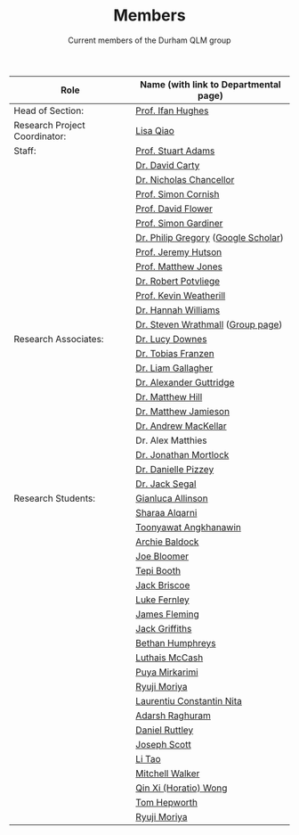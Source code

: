 ﻿---
layout: page
title: Members 
subtitle: Current members of the Durham QLM group
---
|Role|	Name (with link to Departmental page)|
|---|---|
|Head of Section:	|[Prof. Ifan Hughes](https://www.durham.ac.uk/staff/i-g-hughes/)|
|Research Project Coordinator:	|[Lisa Qiao](https://www.durham.ac.uk/staff/liang-qiao/)|
|Staff:	|[Prof. Stuart Adams](https://www.durham.ac.uk/staff/c-s-adams/)|    
|   |[Dr. David Carty](https://www.durham.ac.uk/staff/david-carty/)|
|	|[Dr. Nicholas Chancellor](https://www.durham.ac.uk/staff/nicholas-chancellor/)|
|	|[Prof. Simon Cornish](https://www.durham.ac.uk/staff/s-l-cornish/)|
|	|[Prof. David Flower](https://www.durham.ac.uk/staff/david-flower/)|
|	|[Prof. Simon Gardiner](https://www.durham.ac.uk/staff/s-a-gardiner/)|
|   |[Dr. Philip Gregory](gregory) ([Google Scholar](https://scholar.google.co.uk/citations?user=lI9XargAAAAJ&hl=en))|
|   |[Prof. Jeremy Hutson](https://www.durham.ac.uk/staff/j-m-hutson/)|
|	|[Prof. Matthew Jones](https://www.durham.ac.uk/staff/m-p-a-jones/)|
|	|[Dr. Robert Potvliege](https://www.durham.ac.uk/staff/r-m-potvliege/)|
|	|[Prof. Kevin Weatherill](https://www.durham.ac.uk/staff/k-j-weatherill/)|
|	|[Dr. Hannah Williams](https://www.durham.ac.uk/staff/hannah-williams4/)|
|	|[Dr. Steven Wrathmall](https://www.durham.ac.uk/staff/s-a-wrathmall/) ([Group page](saw))|
|Research Associates:   |[Dr. Lucy Downes](https://www.durham.ac.uk/staff/lucy-downes/)|
|   |[Dr. Tobias Franzen](https://www.durham.ac.uk/staff/tobias-franzen/)|
|   |[Dr. Liam Gallagher](https://www.durham.ac.uk/staff/liam-a-gallagher/)|
|   |[Dr. Alexander Guttridge](https://www.durham.ac.uk/staff/alexander-guttridge/)|
|   |[Dr. Matthew Hill](https://www.durham.ac.uk/staff/matthew-hill2/)|
|   |[Dr. Matthew Jamieson](https://www.durham.ac.uk/staff/matthew-j-jamieson/)|
|   |[Dr. Andrew MacKellar](https://www.durham.ac.uk/staff/andrew-r-mackellar/)|
|   |Dr. Alex Matthies|
|   |[Dr. Jonathan Mortlock](https://www.durham.ac.uk/staff/jonathan-m-mortlock/)|
|   |[Dr. Danielle Pizzey](https://www.durham.ac.uk/staff/danielle-boddy/)|
|   |[Dr. Jack Segal](https://www.durham.ac.uk/staff/jack-d-segal/)|
|Research Students:   |[Gianluca Allinson](https://www.durham.ac.uk/staff/gianluca-allinson/)|
|   |[Sharaa Alqarni](https://www.durham.ac.uk/staff/sharaa-alqarni/)|
|   |[Toonyawat Angkhanawin](https://www.durham.ac.uk/staff/toonyawat-angkhanawin/)|
|   |[Archie Baldock](https://www.durham.ac.uk/staff/archie-baldock/)|
|   |[Joe Bloomer](https://www.durham.ac.uk/staff/joe-t-bloomer/)|
|   |[Tepi Booth](https://www.durham.ac.uk/staff/imhotep-t-booth/)|
|   |[Jack Briscoe](https://www.durham.ac.uk/staff/jack-d-briscoe/)|
|   |[Luke Fernley](https://www.durham.ac.uk/staff/luke-fernley/)|
|   |[James Fleming](https://www.durham.ac.uk/staff/james-p-fleming/)|
|   |[Jack Griffiths](https://www.durham.ac.uk/staff/jack-griffiths/)|
|   |[Bethan Humphreys](https://www.durham.ac.uk/staff/bethan-humphreys/)|
|   |[Luthais McCash](https://www.durham.ac.uk/staff/luthais-mccash/)|
|   |[Puya Mirkarimi](https://www.durham.ac.uk/staff/puya-mirkarimi/)|
|   |[Ryuji Moriya](https://www.durham.ac.uk/staff/ryuji-moriya/)|
|   |[Laurentiu Constantin Nita](https://www.durham.ac.uk/staff/laurentiu-c-nita/)|
|   |[Adarsh Raghuram](https://www.durham.ac.uk/staff/adarsh-p-raghuram/)|
|   |[Daniel Ruttley](https://www.durham.ac.uk/staff/daniel-k-ruttley/)|
|   |[Joseph Scott](https://www.durham.ac.uk/staff/joseph-p-scott/)|
|   |[Li Tao](https://www.durham.ac.uk/staff/li-tao/)|
|   |[Mitchell Walker](https://www.durham.ac.uk/staff/mitchell-j-walker/)|
|   |[Qin Xi (Horatio) Wong](https://www.durham.ac.uk/staff/qin-x-wong/)|
|   |[Tom Hepworth](https://www.durham.ac.uk/staff/tom-hepworth/)|
|   |[Ryuji Moriya](https://www.durham.ac.uk/staff/ryuji-moriya/)|
